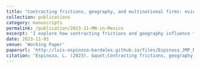 ```yaml
---
title: "Contracting frictions, geography, and multinational firms: evidence from Mexico"
collection: publications
category: manuscripts
permalink: /publication/2023-11-MN-in-Mexico
excerpt: 'I explore how contracting frictions and geography influence the trade costs faced by multinationals in their affiliates located in Mexico relative to domestic firms. I document two key facts. First, distance to firm’s home countries influences firms’ sourcing patterns. Second, sectors with a larger presence of foreign affiliates are more intensive in relationship-specific inputs. I develop a small open economy model with multiple sectors, imperfect contracting, input relationship-specificity, global sourcing and multinational production. I compute a set of counterfactual equilibria to gauge the relative importance of contracting frictions, trade costs, and productivity in the price advantage of multinationals over domestic firms. My findings show that, contrary to priors, foreign firms seem to have a disadvantage relative to domestic firms in trade costs and contracting frictions. Eliminating differences in contracting frictions between foreign and domestic firms leads to a reduction in real GNP of 2.7 percent, while doing so only for productivity reduces real GNP by 2.2 percent.'
date: 2023-11-01
venue: 'Working Paper'
paperurl: 'http://luis-espinoza-bardales.github.io/files/Espinoza_JMP_November_vf.pdf'
citation: 'Espinoza, L. (2023). &quot;Contracting frictions, geography, and multinational firms: evidence from Mexico.&quot; <i>Working Paper</i>.'
---
```

